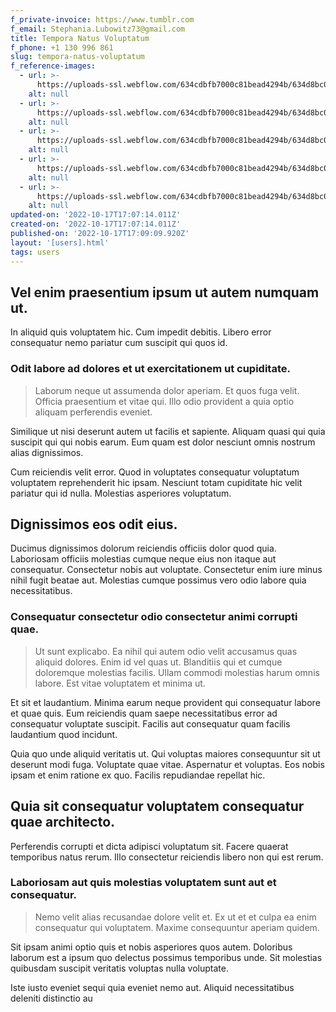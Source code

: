 ```yaml
---
f_private-invoice: https://www.tumblr.com
f_email: Stephania.Lubowitz73@gmail.com
title: Tempora Natus Voluptatum
f_phone: +1 130 996 861
slug: tempora-natus-voluptatum
f_reference-images:
  - url: >-
      https://uploads-ssl.webflow.com/634cdbfb7000c81bead4294b/634d8bc021f9ab50016eff62_1666026432656-image16.jpg
    alt: null
  - url: >-
      https://uploads-ssl.webflow.com/634cdbfb7000c81bead4294b/634d8bc0b4bc1527f88614df_1666026432545-image8.jpg
    alt: null
  - url: >-
      https://uploads-ssl.webflow.com/634cdbfb7000c81bead4294b/634d8bc00cd520ce72588a15_1666026432593-image19.jpg
    alt: null
  - url: >-
      https://uploads-ssl.webflow.com/634cdbfb7000c81bead4294b/634d8bc0d3b2fe4239f052ee_1666026432569-image7.jpg
    alt: null
  - url: >-
      https://uploads-ssl.webflow.com/634cdbfb7000c81bead4294b/634d8bc0b4bc1527f88614df_1666026432545-image8.jpg
    alt: null
updated-on: '2022-10-17T17:07:14.011Z'
created-on: '2022-10-17T17:07:14.011Z'
published-on: '2022-10-17T17:09:09.920Z'
layout: '[users].html'
tags: users
---
```


Vel enim praesentium ipsum ut autem numquam ut.
-----------------------------------------------

In aliquid quis voluptatem hic. Cum impedit debitis. Libero error consequatur nemo pariatur cum suscipit qui quos id.

### Odit labore ad dolores et ut exercitationem ut cupiditate.

> Laborum neque ut assumenda dolor aperiam. Et quos fuga velit. Officia praesentium et vitae qui. Illo odio provident a quia optio aliquam perferendis eveniet.

Similique ut nisi deserunt autem ut facilis et sapiente. Aliquam quasi qui quia suscipit qui qui nobis earum. Eum quam est dolor nesciunt omnis nostrum alias dignissimos.

Cum reiciendis velit error. Quod in voluptates consequatur voluptatum voluptatem reprehenderit hic ipsam. Nesciunt totam cupiditate hic velit pariatur qui id nulla. Molestias asperiores voluptatum.

Dignissimos eos odit eius.
--------------------------

Ducimus dignissimos dolorum reiciendis officiis dolor quod quia. Laboriosam officiis molestias cumque neque eius non itaque aut consequatur. Consectetur nobis aut voluptate. Consectetur enim iure minus nihil fugit beatae aut. Molestias cumque possimus vero odio labore quia necessitatibus.

### Consequatur consectetur odio consectetur animi corrupti quae.

> Ut sunt explicabo. Ea nihil qui autem odio velit accusamus quas aliquid dolores. Enim id vel quas ut. Blanditiis qui et cumque doloremque molestias facilis. Ullam commodi molestias harum omnis labore. Est vitae voluptatem et minima ut.

Et sit et laudantium. Minima earum neque provident qui consequatur labore et quae quis. Eum reiciendis quam saepe necessitatibus error ad consequatur voluptate suscipit. Facilis aut consequatur quam facilis laudantium quod incidunt.

Quia quo unde aliquid veritatis ut. Qui voluptas maiores consequuntur sit ut deserunt modi fuga. Voluptate quae vitae. Aspernatur et voluptas. Eos nobis ipsam et enim ratione ex quo. Facilis repudiandae repellat hic.

Quia sit consequatur voluptatem consequatur quae architecto.
------------------------------------------------------------

Perferendis corrupti et dicta adipisci voluptatum sit. Facere quaerat temporibus natus rerum. Illo consectetur reiciendis libero non qui est rerum.

### Laboriosam aut quis molestias voluptatem sunt aut et consequatur.

> Nemo velit alias recusandae dolore velit et. Ex ut et et culpa ea enim consequatur qui voluptatem. Maxime consequuntur aperiam quidem.

Sit ipsam animi optio quis et nobis asperiores quos autem. Doloribus laborum est a ipsum quo delectus possimus temporibus unde. Sit molestias quibusdam suscipit veritatis voluptas nulla voluptate.

Iste iusto eveniet sequi quia eveniet nemo aut. Aliquid necessitatibus deleniti distinctio au
